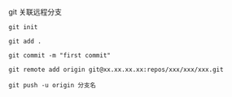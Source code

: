 git 关联远程分支

```shell
git init

git add .

git commit -m "first commit"

git remote add origin git@xx.xx.xx.xx:repos/xxx/xxx/xxx.git

git push -u origin 分支名
```

